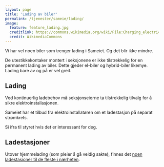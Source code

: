 ```yaml
---
layout: page
title: 'Lading av biler'
permalink: /tjenester/sameie/lading/
image:
  feature: feature_lading.jpg
  creditlink: https://commons.wikimedia.org/wiki/File:Charging_electric_car_20180128.jpg
  credit: WikimediaCommons
---
```

Vi har vel noen biler som trenger lading i Sameiet. Og det blir ikke mindre.

De utestikkekontaker montert i seksjonene er ikke tilstrekkelig for en permanent lading av biler. Dette gjeder el-biler og hybrid-biler likemye. Lading bare av og på er vel greit.


## Lading

Ved kontinuerlig ladebehov må seksjonseierne ta tilstrekkelig tilvalg for å sikre elektroinstallasjonen.

Sameiet har et tilbud fra elektroinstallatøren om et ladestasjon på separat strømkrets.

Si ifra til styret hvis det er interessant for deg.


## Ladestasjoner

Utover hjemmelading (som pleier å gå veldig sakte), finnes det [noen ladestasjoner til de fleste i nærheten](https://www.ladestasjoner.no/kart/?lat=59.7478871&lng=10.274195400000053&location=false&name=Linnesstranda%20barnehage,%20Linnesstranda,%20Lier,%20Norway).
